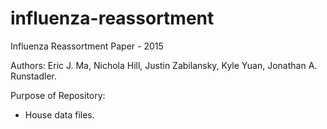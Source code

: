 # influenza-reassortment
Influenza Reassortment Paper - 2015

Authors: Eric J. Ma, Nichola Hill, Justin Zabilansky, Kyle Yuan, Jonathan A. Runstadler.

Purpose of Repository:
- House data files.
